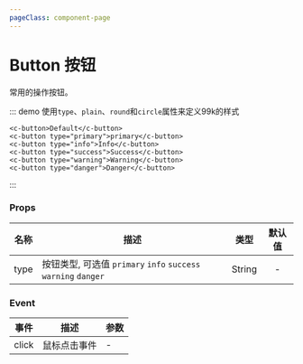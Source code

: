 ```yaml
---
pageClass: component-page
---
```


# Button 按钮
  常用的操作按钮。

::: demo 使用`type`、`plain`、`round`和`circle`属性来定义99k的样式

```vue
<c-button>Default</c-button>
<c-button type="primary">primary</c-button>
<c-button type="info">Info</c-button>
<c-button type="success">Success</c-button>
<c-button type="warning">Warning</c-button>
<c-button type="danger">Danger</c-button>
```
:::


### Props
| 名称 | 描述 | 类型 | 默认值 |
| ------ | ------ | :------: | :------: |
| type | 按钮类型, 可选值 `primary` `info` `success` `warning` `danger` | String | - |


### Event
| 事件 | 描述 | 参数 |
| ------ | ------ | ------ |
| click | 鼠标点击事件 | - |
